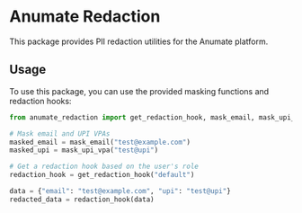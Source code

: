 # Anumate Redaction

This package provides PII redaction utilities for the Anumate platform.

## Usage

To use this package, you can use the provided masking functions and redaction hooks:

```python
from anumate_redaction import get_redaction_hook, mask_email, mask_upi_vpa

# Mask email and UPI VPAs
masked_email = mask_email("test@example.com")
masked_upi = mask_upi_vpa("test@upi")

# Get a redaction hook based on the user's role
redaction_hook = get_redaction_hook("default")

data = {"email": "test@example.com", "upi": "test@upi"}
redacted_data = redaction_hook(data)
```
